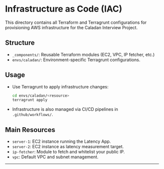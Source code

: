 # Infrastructure as Code (IAC)

This directory contains all Terraform and Terragrunt configurations for provisioning AWS infrastructure for the Caladan Interview Project.

## Structure

- `_components/`: Reusable Terraform modules (EC2, VPC, IP fetcher, etc.)
- `envs/caladan/`: Environment-specific Terragrunt configurations.

## Usage

- Use Terragrunt to apply infrastructure changes:
    ```sh
    cd envs/caladan/<resource>
    terragrunt apply
    ```

- Infrastructure is also managed via CI/CD pipelines in `.github/workflows/`.

## Main Resources

- `server-1`: EC2 instance running the Latency App.
- `server-2`: EC2 instance as latency measurement target.
- `ip-fetcher`: Module to fetch and whitelist your public IP.
- `vpc`: Default VPC and subnet management.

---